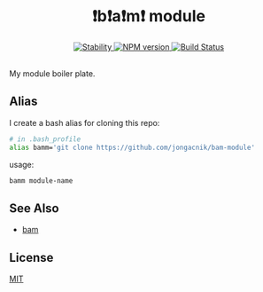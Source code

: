 <h1 align="center">❗️️b❗️a❗️m❗️ module</h1>

<div align="center">
  <a href="https://nodejs.org/api/documentation.html#documentation_stability_index">
    <img src="https://img.shields.io/badge/stability-experimental-orange.svg?style=flat-square" alt="Stability" />
  </a>
  <a href="https://www.npmjs.com/package/bam-module">
    <img src="https://img.shields.io/npm/v/bam-module.svg?style=flat-square" alt="NPM version" />
  </a>
  <a href="https://travis-ci.org/jongacnik/bam-module">
    <img src="https://img.shields.io/travis/jongacnik/bam-module/master.svg?style=flat-square"
      alt="Build Status" />
  </a>
</div>

<br />

My module boiler plate.

## Alias

I create a bash alias for cloning this repo:

```bash
# in .bash_profile
alias bamm='git clone https://github.com/jongacnik/bam-module'
```

usage:

```bash
bamm module-name
```

## See Also

- [bam](https://github.com/jongacnik/bam)

## License

[MIT](https://tldrlegal.com/license/mit-license)
